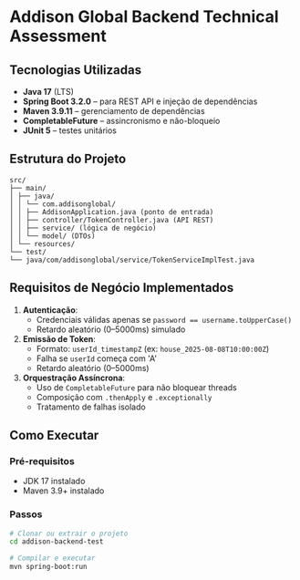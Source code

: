 # Addison Global Backend Technical Assessment

## Tecnologias Utilizadas

- **Java 17** (LTS)
- **Spring Boot 3.2.0** – para REST API e injeção de dependências
- **Maven 3.9.11** – gerenciamento de dependências
- **CompletableFuture** – assincronismo e não-bloqueio
- **JUnit 5** – testes unitários

## Estrutura do Projeto
```
src/
├── main/
│ ├── java/
│ │ └── com.addisonglobal/
│ │ ├── AddisonApplication.java (ponto de entrada)
│ │ ├── controller/TokenController.java (API REST)
│ │ ├── service/ (lógica de negócio)
│ │ └── model/ (DTOs)
│ └── resources/
└── test/
└── java/com/addisonglobal/service/TokenServiceImplTest.java
```
## Requisitos de Negócio Implementados

1. **Autenticação**:
   - Credenciais válidas apenas se `password == username.toUpperCase()`
   - Retardo aleatório (0–5000ms) simulado
2. **Emissão de Token**:
   - Formato: `userId_timestampZ` (ex: `house_2025-08-08T10:00:00Z`)
   - Falha se `userId` começa com 'A'
   - Retardo aleatório (0–5000ms)
3. **Orquestração Assíncrona**:
   - Uso de `CompletableFuture` para não bloquear threads
   - Composição com `.thenApply` e `.exceptionally`
   - Tratamento de falhas isolado

## Como Executar

### Pré-requisitos
- JDK 17 instalado
- Maven 3.9+ instalado

### Passos
```bash
# Clonar ou extrair o projeto
cd addison-backend-test

# Compilar e executar
mvn spring-boot:run
```
